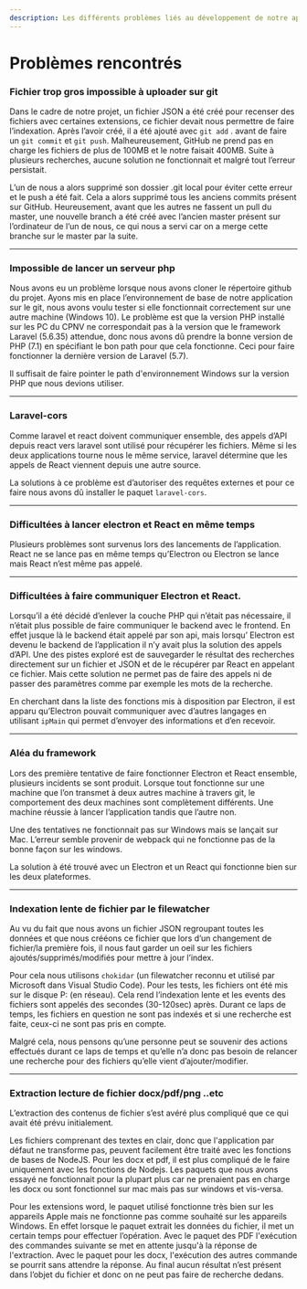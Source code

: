 ```yaml
---
description: Les différents problèmes liés au développement de notre application.
---
```


# Problèmes rencontrés

### **Fichier trop gros impossible à uploader sur git** 

Dans le cadre de notre projet, un fichier JSON a été créé pour recenser des fichiers avec certaines extensions, ce fichier devait nous permettre de faire l’indexation. Après l’avoir créé, il a été ajouté avec  `git add` .  avant de faire un `git commit` et `git push`. Malheureusement, GitHub ne prend pas en charge les fichiers de plus de 100MB et le notre faisait 400MB. Suite à plusieurs recherches, aucune solution ne fonctionnait et malgré tout l’erreur persistait. 

L’un de nous a alors supprimé son dossier .git local pour éviter cette erreur et le push a été fait. Cela a alors supprimé tous les anciens commits présent sur GitHub. Heureusement, avant que les autres ne fassent un pull du master, une nouvelle branch a été créé avec l’ancien master présent sur l’ordinateur de l’un de nous, ce qui nous a servi car on a merge cette branche sur le master par la suite.  
****

### **Impossible de lancer un serveur php** 

Nous avons eu un problème lorsque nous avons cloner le répertoire github du projet. Ayons mis en place l’environnement de base de notre application sur le git, nous avons voulu tester si elle fonctionnait correctement sur une autre machine \(Windows 10\). Le problème est que la version PHP installé sur les PC du CPNV ne correspondait pas à la version que le framework Laravel \(5.6.35\) attendue, donc nous avons dû prendre la bonne version de PHP \(7.1\) en spécifiant le bon path pour que cela fonctionne. Ceci pour faire fonctionner la dernière version de Laravel \(5.7\).

Il suffisait de faire pointer le path d'environnement Windows sur la version PHP que nous devions utiliser.  
  
****

### **Laravel-cors**

Comme laravel et react doivent communiquer ensemble, des appels d’API depuis react vers laravel sont utilisé pour récupérer les fichiers. Même si les deux applications tourne nous le même service, laravel détermine que les appels de React viennent depuis une autre source. 

La solutions à ce problème est d’autoriser des requêtes externes et pour ce faire nous avons dû installer le paquet `laravel-cors`.  
****

### **Difficultées à lancer electron et React en même temps**

Plusieurs problèmes sont survenus lors des lancements de l’application. React ne se lance pas en même temps qu’Electron ou Electron se lance mais React n’est même pas appelé.  
****

### **Difficultées à faire communiquer Electron et React.**

Lorsqu’il a été décidé d’enlever la couche PHP qui n’était pas nécessaire, il n’était plus possible de faire communiquer le backend avec le frontend. En effet jusque là le backend était appelé par son api, mais lorsqu’ Electron est devenu le backend de l’application il n’y avait plus la solution des appels d’API. Une des pistes exploré est de sauvegarder le résultat des recherches directement sur un fichier et JSON et de le récupérer par React en appelant ce fichier. Mais cette solution ne permet pas de faire des appels ni de passer des paramètres comme par exemple les mots de la recherche.

En cherchant dans la liste des fonctions mis à disposition par Electron, il est apparu qu’Electron pouvait communiquer avec d’autres langages en utilisant `ipMain` qui permet d’envoyer des informations et d’en recevoir.  
****

### **Aléa du framework**

Lors des première tentative de faire fonctionner Electron et React ensemble, plusieurs incidents se sont produit. Lorsque tout fonctionne sur une machine que l’on transmet à deux autres machine à travers git, le comportement des deux machines sont complètement différents. Une machine réussie à lancer l’application tandis que l’autre non.

Une des tentatives ne fonctionnait pas sur Windows mais se lançait sur Mac. L’erreur semble provenir de webpack qui ne fonctionne pas de la bonne façon sur les windows.

La solution à été trouvé avec un Electron et un React qui fonctionne bien sur les deux plateformes.  
  
****

### **Indexation lente de fichier par le filewatcher**

Au vu du fait que nous avons un fichier JSON regroupant toutes les données et que nous crééons ce fichier que lors d’un changement de fichier/la première fois, il nous faut garder un oeil sur les fichiers ajoutés/supprimés/modifiés pour mettre à jour l’index.  


Pour cela nous utilisons `chokidar` \(un filewatcher reconnu et utilisé par Microsoft dans Visual Studio Code\). Pour les tests, les fichiers ont été mis sur le disque P: \(en réseau\). Cela rend l’indexation lente et les events des fichiers sont appelés des secondes \(30-120sec\) après. Durant ce laps de temps, les fichiers en question ne sont pas indexés et si une recherche est faite, ceux-ci ne sont pas pris en compte.

 Malgré cela, nous pensons qu’une personne peut se souvenir des actions effectués durant ce laps de temps et qu’elle n’a donc pas besoin de relancer une recherche pour des fichiers qu’elle vient d’ajouter/modifier.  
****

### **Extraction lecture de fichier docx/pdf/png ..etc**

L’extraction des contenus de fichier s’est avéré plus compliqué que ce qui avait été prévu initialement.  


Les fichiers comprenant des textes en clair, donc que l'application par défaut ne transforme pas, peuvent facilement être traité avec les fonctions de bases de NodeJS. Pour les docx et pdf, il est plus compliqué de le faire uniquement avec les fonctions de Nodejs. Les paquets que nous avons essayé ne fonctionnait pour la plupart plus car ne prenaient pas en charge les docx ou sont fonctionnel sur mac mais pas sur windows et vis-versa.

Pour les extensions word, le paquet utilisé fonctionne très bien sur les appareils Apple mais ne fonctionne pas comme souhaité sur les appareils Windows. En effet lorsque le paquet extrait les données du fichier, il met un certain temps pour effectuer l’opération. Avec le paquet des PDF l'exécution des commandes suivante se met en attente jusqu'à la réponse de l'extraction. Avec le paquet pour les docx, l'exécution des autres commande se pourrit sans attendre la réponse. Au final aucun résultat n’est présent dans l’objet du fichier et donc on ne peut pas faire de recherche dedans.  


